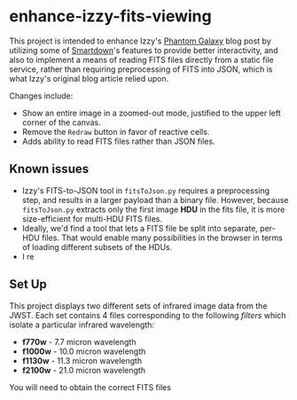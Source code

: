# enhance-izzy-fits-viewing

This project is intended to enhance Izzy's [Phantom Galaxy](https://izzymones.github.io/blog-kit/posts/phantomgalaxy/) blog post by utilizing some of [Smartdown](https://smartdown.io)'s features to provide better interactivity, and also to implement a means of reading FITS files directly from a static file service, rather than requiring preprocessing of FITS into JSON, which is what Izzy's original blog article relied upon.

Changes include:
- Show an entire image in a zoomed-out mode, justified to the upper left corner of the canvas.
- Remove the `Redraw` button in favor of reactive cells.
- Adds ability to read FITS files rather than JSON files.

## Known issues

- Izzy's FITS-to-JSON tool in `fitsToJson.py` requires a preprocessing step, and results in a larger payload than a binary file. However, because `fitsToJson.py` extracts only the first image **HDU** in the fits file, it is more size-efficient for multi-HDU FITS files.
- Ideally, we'd find a tool that lets a FITS file be split into separate, per-HDU files. That would enable many possibilities in the browser in terms of loading different subsets of the HDUs.
- I re

## Set Up

This project displays two different sets of infrared image data from the JWST. Each set contains 4 files corresponding to the following *filters* which isolate a particular infrared wavelength:

- **f770w** - 7.7 micron wavelength
- **f1000w** - 10.0 micron wavelength
- **f1130w** - 11.3 micron wavelength
- **f2100w** - 21.0 micron wavelength

You will need to obtain the correct FITS files